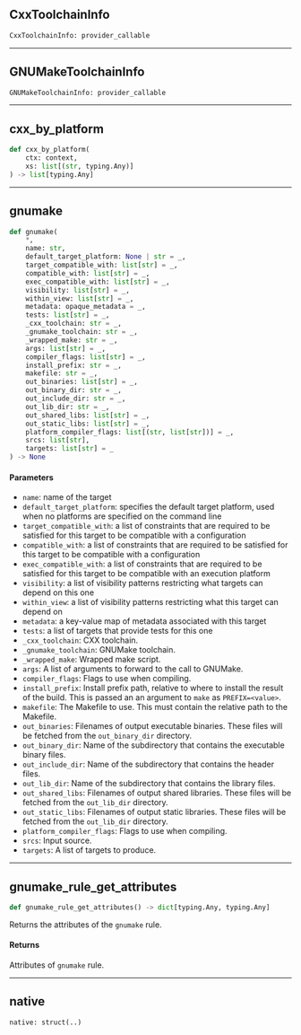 ## CxxToolchainInfo

```python
CxxToolchainInfo: provider_callable
```

---
## GNUMakeToolchainInfo

```python
GNUMakeToolchainInfo: provider_callable
```

---
## cxx\_by\_platform

```python
def cxx_by_platform(
    ctx: context,
    xs: list[(str, typing.Any)]
) -> list[typing.Any]
```

---
## gnumake

```python
def gnumake(
    *,
    name: str,
    default_target_platform: None | str = _,
    target_compatible_with: list[str] = _,
    compatible_with: list[str] = _,
    exec_compatible_with: list[str] = _,
    visibility: list[str] = _,
    within_view: list[str] = _,
    metadata: opaque_metadata = _,
    tests: list[str] = _,
    _cxx_toolchain: str = _,
    _gnumake_toolchain: str = _,
    _wrapped_make: str = _,
    args: list[str] = _,
    compiler_flags: list[str] = _,
    install_prefix: str = _,
    makefile: str = _,
    out_binaries: list[str] = _,
    out_binary_dir: str = _,
    out_include_dir: str = _,
    out_lib_dir: str = _,
    out_shared_libs: list[str] = _,
    out_static_libs: list[str] = _,
    platform_compiler_flags: list[(str, list[str])] = _,
    srcs: list[str],
    targets: list[str] = _
) -> None
```

#### Parameters

* `name`: name of the target
* `default_target_platform`: specifies the default target platform, used when no platforms are specified on the command line
* `target_compatible_with`: a list of constraints that are required to be satisfied for this target to be compatible with a configuration
* `compatible_with`: a list of constraints that are required to be satisfied for this target to be compatible with a configuration
* `exec_compatible_with`: a list of constraints that are required to be satisfied for this target to be compatible with an execution platform
* `visibility`: a list of visibility patterns restricting what targets can depend on this one
* `within_view`: a list of visibility patterns restricting what this target can depend on
* `metadata`: a key-value map of metadata associated with this target
* `tests`: a list of targets that provide tests for this one
* `_cxx_toolchain`: CXX toolchain.
* `_gnumake_toolchain`: GNUMake toolchain.
* `_wrapped_make`: Wrapped make script.
* `args`: A list of arguments to forward to the call to GNUMake.
* `compiler_flags`: Flags to use when compiling.
* `install_prefix`: Install prefix path, relative to where to install the result of the build. This is passed an an argument to `make` as `PREFIX=<value>`.
* `makefile`: The Makefile to use. This must contain the relative path to the Makefile.
* `out_binaries`: Filenames of output executable binaries. These files will be fetched from the `out_binary_dir` directory.
* `out_binary_dir`: Name of the subdirectory that contains the executable binary files.
* `out_include_dir`: Name of the subdirectory that contains the header files.
* `out_lib_dir`: Name of the subdirectory that contains the library files.
* `out_shared_libs`: Filenames of output shared libraries. These files will be fetched from the `out_lib_dir` directory.
* `out_static_libs`: Filenames of output static libraries. These files will be fetched from the `out_lib_dir` directory.
* `platform_compiler_flags`: Flags to use when compiling.
* `srcs`: Input source.
* `targets`: A list of targets to produce.


---
## gnumake\_rule\_get\_attributes

```python
def gnumake_rule_get_attributes() -> dict[typing.Any, typing.Any]
```

Returns the attributes of the `gnumake` rule.

#### Returns

Attributes of `gnumake` rule.

---
## native

```python
native: struct(..)
```

